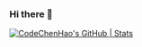 ### Hi there 👋
[![CodeChenHao's GitHub | Stats](https://stats.quine.sh/CodeChenHao/github?theme=dark)](https://quine.sh?utm_source=widgets&utm_campaign=CodeChenHao)
<!--
**CodeChenHao/CodeChenHao** is a ✨ _special_ ✨ repository because its `README.md` (this file) appears on your GitHub profile.

Here are some ideas to get you started:

- 🔭 I’m currently working on ...
- 🌱 I’m currently learning ...
- 👯 I’m looking to collaborate on ...
- 🤔 I’m looking for help with ...
- 💬 Ask me about ...
- 📫 How to reach me: ...
- 😄 Pronouns: ...
- ⚡ Fun fact: ...
-->
